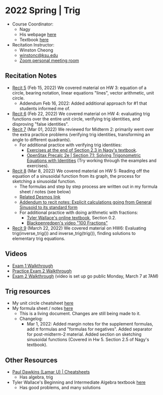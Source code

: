 # 2022 Spring | Trig

<style>
	a:visited {
		color: darkorchid
	}
</style>

* Course Coordinator:
	* Nagy
	* His webpage [here](https://www.math.ksu.edu/~nagy/math150/spring2022/syllabus.html)
	* Textbook [here](https://www.math.ksu.edu/~nagy/math150/trig-book.html)
* Recitation Instructor:
	* Winston Cheong
	* winstonc@ksu.edu
	* [Zoom personal meeting room](https://ksu.zoom.us/j/2293865582?pwd=Z0dqUTQrUSt6THRBOW41SG43aitmdz09)

## Recitation Notes
* [Recit 5](./recit5-notes.pdf) (Feb 15, 2022) We covered material on HW 3: equation of a circle, bearing notation, linear equations "lines", vector arithmetic, unit circle.
  * Addendum Feb 16, 2022: Added additional approach for #1 that students informed me of.
* [Recit 6](./recit6-notes.pdf) (Feb 22, 2022) We covered material on HW 4: evaluating trig functions over the entire unit circle, verifying trig identities, and disproving "false identities".
* [Recit 7](./recit7-notes.pdf) (Mar 01, 2022) We reviewed for Midterm 2: primarily went over the extra practice problems (verifying trig identities, transforming an angle to different quadrants).
  * For additional practice with verifying trig identities: 
    * [Exercises at the end of Section 2.3 in Nagy's textbook](https://www.math.ksu.edu/~nagy/math150/2022-02-TRIG-BOOK.pdf#page=93).
    * [OpenStax Precalc 2e | Section 7.1: Solving Trigonometric Equations with Identities](https://openstax.org/books/precalculus-2e/pages/7-1-solving-trigonometric-equations-with-identities) (Try working through the examples and exercises). 
* [Recit 8](./recit8-notes.jpg) (Mar 8, 2022) We covered material on HW 5: Reading off the equation of a sinusoidal function from its graph, the process for sketching a sinusoidal function.
  * The formulas and step by step process are written out in my formula sheet / notes (see below)
  * [Related Desmos link](https://www.desmos.com/calculator/157de3nq51)
  * [Addendum to recit notes: Explicit calculations going from General Sinusoid to its standard form](./recit8-notes-addendum.jpg)
  * For additional practice with doing arithmetic with fractions: 
    * [Tyler Wallace's online textbook](http://www.wallace.ccfaculty.org/book/book.html), Section 0.2.
    * [Blackpenredpen's video "100 Fractions"](https://www.youtube.com/watch?v=93_N3v9CIu0)
* [Recit 9](./recit9-notes.pdf) (March 22, 2022) We covered material on HW6: Evaluating trig(inverse_trig()) and inverse_trig(trig()), finding solutions to elementary trig equations.


## Videos
* [Exam 1 Walkthrough](https://www.youtube.com/watch?v=DBF53IpfbCg)
* [Practice Exam 2 Walkthrough](https://youtu.be/D3JkQ7bL1rc)
* [Exam 2 Walkthrough](https://youtu.be/PRz257KYchY) (video is set up go public Monday, March 7 at 7AM)

## Trig resources
* My unit circle cheatsheet [here](https://www.overleaf.com/read/pjpffsrkrhfx)
* My formula sheet / notes [here](https://www.overleaf.com/read/rrmdqtkckcvx)
	* This is a living document. Changes are still being made to it.
	* Changelog: 
		* Mar 1, 2022: Added margin notes for the supplement formulas, add $\pi$ formulas and "formulas for negatives". Added separator for post-midterm-2 material. Added section on sketching sinusoidal functions (Covered in Hw 5. Section 2.5 of Nagy's textbook).

## Other Resources
* [Paul Dawkins (Lamar U) | Cheatsheets](http://tutorial.math.lamar.edu/Extras/CheatSheets_Tables.aspx) 
	* Has algebra, trig
* Tyler Wallace's Beginning and Intermediate Algebra textbook [here](http://www.wallace.ccfaculty.org/book/book.html)
	* Has good problems, and many solutions

